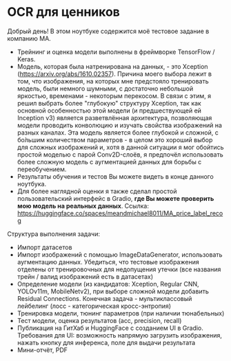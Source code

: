 # OCR для ценников
Добрый день! В этом ноутбуке содержится моё тестовое задание в компанию MA.

- Трейнинг и оценка модели выполнены в фреймворке TensorFlow / Keras.
- Модель, которая была натренирована на данных, - это Xception (https://arxiv.org/abs/1610.02357). Причина моего выбора лежит в том, что изображения, на которых мне предстояло тренировать модель, были немного шумными, с достаточно небольшой яркостью, временами - некоторым перекосом. В связи с этим, я решил выбрать более "глубокую" структуру Xception, так как основной особенностью этой модели (и предшествующей ей Inception v3) является разветвлённая архитектура, позволяющая модели проводить конволюцию и изучать свойства изображений на разных каналах. Эта модель является более глубокой и сложной, с бо́льшим количеством параметров - в целом это хороший выбор для сложных изображений и, хотя в данной ситуации я мог обойтись простой моделью с парой Conv2D-слоёв, я предпочёл использовать более сложную модель с аугментацией данных для борьбы с переобучением.
- Результаты обучения и тестов Вы можете видеть в конце данного ноутбука.
- Для более наглядной оценки я также сделал простой пользовательский интерфейс в Gradio, **где Вы можете проверить мою модель на реальных данных**. Ссылка: https://huggingface.co/spaces/meandmichael8011/MA_price_label_recog




Структура выполнения задачи:

- Импорт датасетов
- Импорт изображений с помощью ImageDataGenerator, использовать аугментацию данных. Убедиться, что тестовые изображения отделены от тренировочных для недопущения утечки (все названия трейн / валид изображений есть в датасетах)
- Определение модели (из кандидатов: Xception, Regular CNN, YOLOv11m, MobileNetv2), при выборе сложной модели добавить Residual Connections. Конечная задача - мультиклассовый лейбелинг (лосс - категорическая кросс-энтропия)
- Тренировка модели, тюнинг параметров (при наличии тюнабельных)
- Тест модели, оценка результатов (acc, precision, recall)
- Публикация на ГитХаб и HuggingFace с созданием UI в Gradio. Требования для UI: возможность напрямую загрузить изображения, нажать кнопку для инференса, поле для выдачи результата
- Мини-отчёт, PDF

